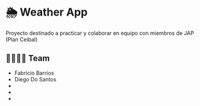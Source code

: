 # 🌦 Weather App
Proyecto destinado a practicar y colaborar en equipo con miembros de JAP (Plan Ceibal)

## 👩‍💻👨‍💻 Team
- Fabricio Barrios
- Diego Do Santos
-
-
-